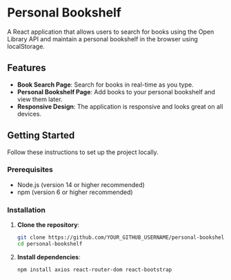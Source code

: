 # Personal Bookshelf

A React application that allows users to search for books using the Open Library API and maintain a personal bookshelf in the browser using localStorage.

## Features

- **Book Search Page**: Search for books in real-time as you type.
- **Personal Bookshelf Page**: Add books to your personal bookshelf and view them later.
- **Responsive Design**: The application is responsive and looks great on all devices.


## Getting Started

Follow these instructions to set up the project locally.

### Prerequisites

- Node.js (version 14 or higher recommended)
- npm (version 6 or higher recommended)

### Installation

1. **Clone the repository**:
   ```sh
   git clone https://github.com/YOUR_GITHUB_USERNAME/personal-bookshelf.git
   cd personal-bookshelf

2. **Install dependencies**:
   ```sh
   npm install axios react-router-dom react-bootstrap
